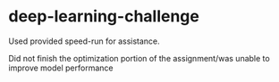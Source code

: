 # deep-learning-challenge

Used provided speed-run for assistance.

Did not finish the optimization portion of the assignment/was unable to improve model performance
